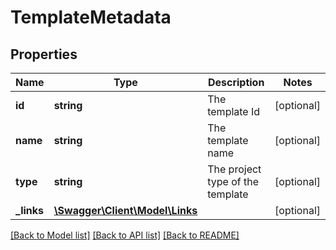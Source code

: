 # TemplateMetadata

## Properties
Name | Type | Description | Notes
------------ | ------------- | ------------- | -------------
**id** | **string** | The template Id | [optional] 
**name** | **string** | The template name | [optional] 
**type** | **string** | The project type of the template | [optional] 
**_links** | [**\Swagger\Client\Model\Links**](Links.md) |  | [optional] 

[[Back to Model list]](../README.md#documentation-for-models) [[Back to API list]](../README.md#documentation-for-api-endpoints) [[Back to README]](../README.md)


